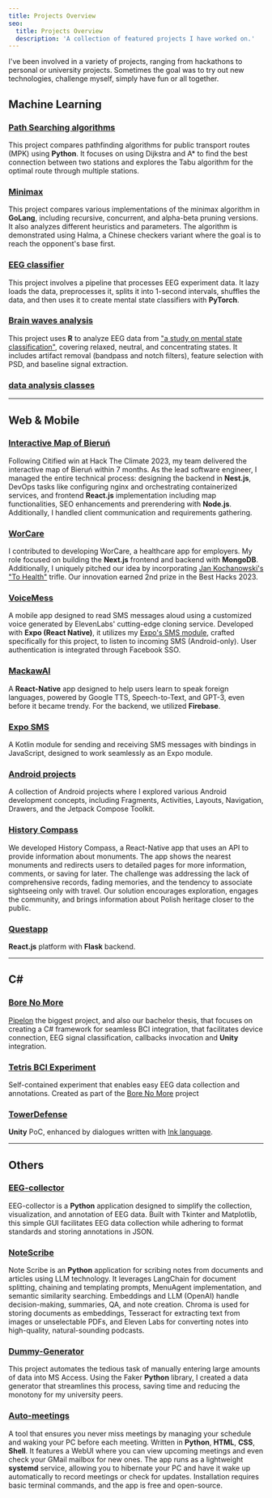 ```yaml
---
title: Projects Overview
seo:
  title: Projects Overview
  description: 'A collection of featured projects I have worked on.'
---
```


I've been involved in a variety of projects, ranging from hackathons to personal or university projects. Sometimes the
goal was to try out new technologies,
challenge myself, simply have fun or all together.

## Machine Learning

### [Path Searching algorithms](https://github.com/Jakub-Ner/Sztuczna-inteligencja/tree/main/ZAD1%20Rozwi%C4%85zywanie%20problem%C3%B3w%20przez%20przeszukiwanie)

This project compares pathfinding algorithms for public transport routes (MPK) using **Python**. It focuses on using
Dijkstra and A* to
find the best connection between two stations and explores the Tabu algorithm for the optimal route through multiple
stations.

### [Minimax](https://github.com/Jakub-Ner/Sztuczna-inteligencja/tree/main/ZAD2%20MinMax)

This project compares various implementations of the minimax algorithm in **GoLang**, including recursive, concurrent,
and
alpha-beta pruning versions. It also analyzes different heuristics and parameters. The algorithm is demonstrated using
Halma, a Chinese checkers variant where the goal is to reach the opponent's base first.

### [EEG classifier](https://github.com/PipelonDevs/EEG_Datasets/tree/main/Classifier)

This project involves a pipeline that processes EEG experiment data. It lazy loads the data, preprocesses it, splits it
into 1-second intervals, shuffles the data, and then uses it to create mental state classifiers with **PyTorch**.

### [Brain waves analysis](https://github.com/Jakub-Ner/EEG-Feature-Analysis)

This project uses **R** to analyze EEG data
from ["a study on mental state classification"](https://ieeexplore.ieee.org/document/8710576), covering relaxed,
neutral, and
concentrating states. It includes artifact removal (bandpass and notch filters), feature selection with PSD, and
baseline signal extraction.

### [data analysis classes](https://github.com/Jakub-Ner/data-analysis-classes)

----------------------------------------------

## Web & Mobile

### [Interactive Map of Bieruń](/Jakub-Ner/citified/interactive-bierun-map)

Following Citified win at Hack The Climate 2023, my team delivered the interactive map of Bieruń within 7 months. As the
lead
software engineer, I managed the entire technical process: designing the backend in **Nest.js**, DevOps tasks like
configuring nginx
and orchestrating containerized services, and frontend **React.js** implementation including map functionalities, SEO
enhancements and prerendering with **Node.js**.
Additionally, I handled client communication and requirements gathering.

### [WorCare](/Jakub-Ner/citified/hackathons/#worcare--best-hacks-2023-2nd-prize)

I contributed to developing WorCare, a healthcare app for employers. My role focused on building the **Next.js**
frontend
and backend with **MongoDB**. Additionally, I uniquely pitched our idea by
incorporating [Jan Kochanowski's "To Health"](https://www.babelmatrix.org/works/pl/Kochanowski,_Jan/Na_zdrowie/en/5245-To_Health)
trifle. Our innovation earned 2nd prize in the Best Hacks 2023.

### [VoiceMess](https://github.com/Jakub-Ner/VoiceMess)

A mobile app designed to read SMS messages aloud using a customized voice generated by ElevenLabs' cutting-edge cloning
service. Developed with **Expo (React Native)**, it utilizes my [Expo's SMS module](#expo-sms), crafted specifically for
this project, to
listen to incoming SMS (Android-only). User authentication is integrated through Facebook SSO.

### [MackawAI](https://github.com/orgs/Macaw-AI/repositories)

A **React-Native** app designed to help users learn to speak foreign languages, powered by Google TTS,
Speech-to-Text, and GPT-3, even before it became trendy. For the backend, we utilized **Firebase**.

### [Expo SMS](https://github.com/Jakub-Ner/expo-sms-module)

A Kotlin module for sending and receiving SMS messages with bindings in JavaScript, designed to work seamlessly as an
Expo module.

### [Android projects](https://github.com/Jakub-Ner/android-projects)

A collection of Android projects where I explored various Android development concepts, including Fragments, Activities,
Layouts, Navigation, Drawers, and the Jetpack Compose Toolkit.

### [History Compass](https://worcare.my.canva.site/kompas-historii)

We developed History Compass, a React-Native app that uses an API to provide information about monuments. The app shows
the nearest monuments and redirects users to detailed pages for more information, comments, or saving for later. The
challenge was addressing the lack of comprehensive records, fading memories, and the tendency to associate sightseeing
only with travel. Our solution encourages exploration, engages the community, and brings information about Polish
heritage
closer to the public.

### [Questapp](/Jakub-Ner/pipelon/hackathons/#questappka--hackyeah-2023-finalist)

**React.js** platform with **Flask** backend.

------------------------------------------------

## C#

### [Bore No More](/Jakub-Ner/pipelon/bore-no-more)

[Pipelon](/Jakub-Ner/pipelon) the biggest project, and also our bachelor thesis, that focuses on creating a C# framework for seamless BCI
integration, that facilitates device connection, EEG signal classification, callbacks invocation and **Unity** integration.

### [Tetris BCI Experiment](https://github.com/PipelonDevs/tetris-bore-no-more)
Self-contained experiment that enables easy EEG data collection and annotations. Created as part of the [Bore No More](/Jakub-Ner/pipelon/bore-no-more) project

### [TowerDefense](https://github.com/PipelonDevs/TowerDefence)
**Unity** PoC, enhanced by dialogues written with [Ink language](https://www.inklestudios.com/ink/).


------------------------------------------------

## Others

### [EEG-collector](https://github.com/PipelonDevs/EEG-Collector)

EEG-collector is a **Python** application designed to simplify the collection, visualization, and annotation of EEG
data. Built with Tkinter and Matplotlib, this simple GUI facilitates EEG data collection while adhering to format
standards and storing annotations in JSON.

### [NoteScribe](/Jakub-Ner/pipelon/hackathons/#notescribe--hack4wroclawtech-2023-3rd-place)

Note Scribe is an **Python** application for scribing notes from documents and articles using LLM technology. It
leverages
LangChain for document splitting, chaining and templating prompts, MenuAgent implementation, and semantic similarity
searching. Embeddings and LLM (OpenAI) handle decision-making, summaries, QA, and note creation. Chroma is used for
storing documents as embeddings, Tesseract for extracting text from images or unselectable PDFs, and Eleven Labs for
converting notes into high-quality, natural-sounding podcasts.

### [Dummy-Generator](https://github.com/Jakub-Ner/Dummy-Generator)

This project automates the tedious task of manually entering large amounts of data into MS Access. Using the Faker
**Python** library, I created a data generator that streamlines this process, saving time and reducing the monotony for
my
university peers.

### [Auto-meetings](https://github.com/Jakub-Ner/Auto-meetings)

A tool that ensures you never miss meetings by managing your schedule and waking your PC before each meeting. Written in
**Python**, **HTML**, **CSS**, **Shell**. It features a WebUI where you can view upcoming meetings and even check your
GMail mailbox for new ones. The app runs as a lightweight **systemd** service, allowing you to hibernate your PC and
have it wake up automatically to record meetings or check for updates. Installation requires basic terminal commands,
and the app is
free and open-source.

